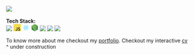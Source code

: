 
<img src="https://media.giphy.com/media/cLe1HHToy3DD4HNXUh/giphy.gif">

**Tech Stack:**  
<code><img height="20" src="https://img.icons8.com/nolan/48/html-5.png"/></code>
<code><img height="20" src="https://raw.githubusercontent.com/github/explore/80688e429a7d4ef2fca1e82350fe8e3517d3494d/topics/javascript/javascript.png"></code>
<code><img height="20" src="https://raw.githubusercontent.com/github/explore/80688e429a7d4ef2fca1e82350fe8e3517d3494d/topics/react/react.png"></code>
<code><img height="20" src="https://raw.githubusercontent.com/github/explore/80688e429a7d4ef2fca1e82350fe8e3517d3494d/topics/nodejs/nodejs.png"></code>
<code><img height="20" src="https://img.icons8.com/ios-filled/50/000000/c-plus-plus-logo.png"></code>
<code><img height="20" src="https://img.icons8.com/dusk/64/000000/python.png"/></code>
<code><img height="20" src="https://img.icons8.com/color/48/000000/java-coffee-cup-logo.png"/></code>


To know more about me checkout my [portfolio](https://dhavalsingh.github.io/). 
Checkout my interactive [cv](https://dhavalsingh.github.io/dota2cv/)
^ under construction
<br/>

